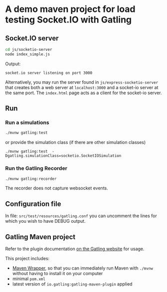 # A demo maven project for load testing Socket.IO with Gatling

## Socket.IO server

```sh
cd js/socketio-server
node index_simple.js
```

Output:

```
socket.io server listening on port 3000
```

Alternatively, you may run the server found in `js/express-socketio-server` that creates both a web server at `localhost:3000` and a socket-io server at the same port. The `index.html` page acts as a client for the socket-io server.

## Run

### Run a simulations

```sh
./mvnw gatling:test
```

or provide the simulation class (if there are other simulation classes)

```
./mvnw gatling:test  -Dgatling.simulationClass=socketio.SocketIOSimulation
```

### Run the Gatling Recorder

```sh
./mvnw gatling:recorder
```

The recorder does not capture websocket events.

## Configuration file

In file: `src/test/resources/gatling.conf`
you can uncomment the lines for which you wish to have DEBUG output.

## Gatling Maven project

Refer to the plugin documentation
[on the Gatling website](https://gatling.io/docs/current/extensions/maven_plugin/) for usage.

This project includes:

- [Maven Wrapper](https://maven.apache.org/wrapper/), so that you can immediately run Maven with `./mvnw` without having
  to install it on your computer
- minimal `pom.xml`
- latest version of `io.gatling:gatling-maven-plugin` applied
